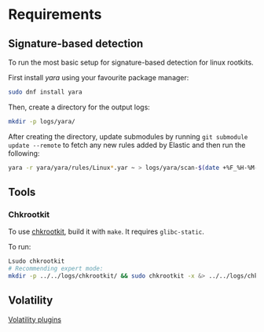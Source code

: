 # Requirements

## Signature-based detection

To run the most basic setup for signature-based detection for linux rootkits.

First install *yara* using your favourite package manager:

```bash
sudo dnf install yara
```

Then, create a directory for the output logs:

```bash
mkdir -p logs/yara/
```


After creating the directory, update submodules by running `git submodule update --remote` to fetch any new rules added by Elastic and then run the following:

```bash
yara -r yara/yara/rules/Linux*.yar ~ > logs/yara/scan-$(date +%F_%H-%M-%S).log 2>&1
```

## Tools

### Chkrootkit

To use [chkrootkit](tools/chkrootkit/), build it with `make`. It requires `glibc-static`.

To run:
```bash
Lsudo chkrootkit
# Recommending expert mode:
mkdir -p ../../logs/chkrootkit/ && sudo chkrootkit -x &> ../../logs/chkrootkit/chkrootkit.logs 
```

## Volatility 


[Volatility plugins](https://github.com/volatilityfoundation/volatility3/tree/develop/volatility3/framework/plugins/linux)
